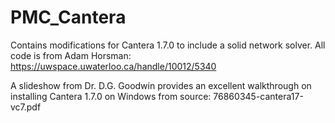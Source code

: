 # PMC_Cantera
 Contains modifications for Cantera 1.7.0 to include a solid network solver. All code is from Adam Horsman:
 https://uwspace.uwaterloo.ca/handle/10012/5340
 
 A slideshow from Dr. D.G. Goodwin provides an excellent walkthrough on installing Cantera 1.7.0 on Windows from source:
 76860345-cantera17-vc7.pdf
